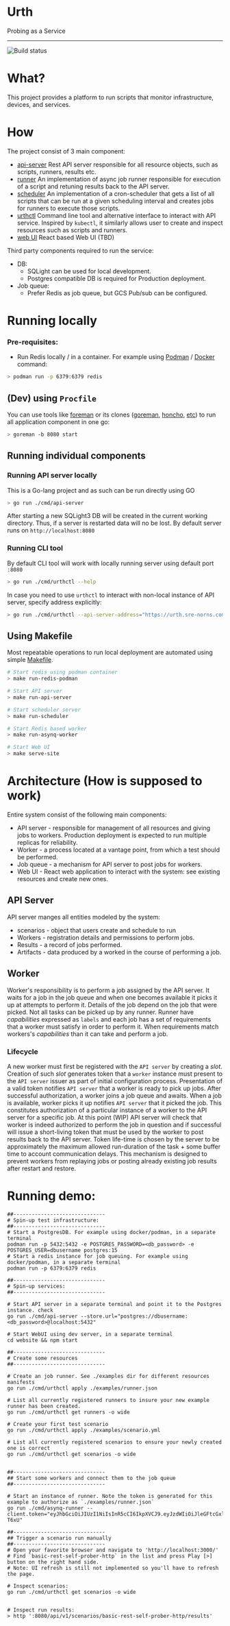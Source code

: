 # Urth
Probing as a Service

---
![Build status](https://github.com/sre-norns/urth/actions/workflows/go.yml/badge.svg)

# What?
This project provides a platform to run scripts that monitor infrastructure, devices, and services.

# How
The project consist of 3 main component:
- [api-server](./cmd/api-server/README.md) Rest API server responsible for all resource objects, such as scripts, runners, results etc.
- [runner](./cmd/red-runner) An implementation of async job runner responsible for execution of a script and retuning results back to the API server.
- [scheduler](./cmd/red-scheduler) An implementation of a cron-scheduler that gets a list of all scripts that can be run at a given scheduling interval and creates jobs for runners to execute those scripts.
- [urthctl](./cmd/urthctl/README.md) Command line tool and alternative interface to interact with API service. Inspired by `kubectl`, it similarly allows user to create and inspect resources such as scripts and runners.
- [web UI](./website/README.md) React based Web UI (TBD)

Third party components required to run the service:
- DB:
  - SQLight can be used for local development.
  - Postgres compatible DB is required for Production deployment.
- Job queue:
  - Prefer Redis as job queue, but GCS Pub/sub can be configured.

# Running locally
### Pre-requisites:
- Run Redis locally / in a container. For example using [Podman](https://podman.io/) / [Docker](https://www.docker.com) command:
```bash
> podman run -p 6379:6379 redis
```

## (Dev) using `Procfile`
You can use tools like [foreman](https://github.com/ddollar/foreman) or its clones ([goreman](https://github.com/mattn/goreman), [honcho](https://github.com/nickstenning/honcho), [etc](https://github.com/ddollar/foreman#ports)) to run all application component in one go:
```bash
> goreman -b 8080 start 
```

## Running individual components
### Running API server locally
This is a Go-lang project and as such can be run directly using GO
```bash
> go run ./cmd/api-server
```
After starting a new SQLight3 DB will be created in the current working directory. Thus, if a server is restarted data will no be lost.
By default server runs on `http://localhost:8080`


### Running CLI tool 
By default CLI tool will work with locally running server using default port `:8080`
```bash
> go run ./cmd/urthctl --help
```

In case you need to use `urthctl` to interact with non-local instance of API server, specify address explicitly:
```bash
> go run ./cmd/urthctl --api-server-address="https://urth.sre-norns.com" ... 
```

## Using Makefile
Most repeatable operations to run local deployment are automated using simple [Makefile](./Makefile).

```bash
# Start redis using podman container
> make run-redis-podman

# Start API server
> make run-api-server

# Start scheduler server
> make run-scheduler

# Start Redis based worker
> make run-asynq-worker

# Start Web UI
> make serve-site
```


# Architecture (How is supposed to work)
Entire system consist of the following main components:
* API server - responsible for management of all resources and giving jobs to workers. Production deployment is expected to run multiple replicas for reliability.
* Worker - a process located at a vantage point, from which a test should be performed. 
* Job queue - a mechanism for API server to post jobs for workers.
* Web UI - React web application to interact with the system: see existing resources and create new ones.

## API Server
API server manges all entities modeled by the system:
 * scenarios - object that users create and schedule to run
 * Workers - registration details and permissions to perform jobs.
 * Results - a record of jobs performed.
 * Artifacts - data produced by a worked in the course of performing a job.

## Worker
Worker's responsibility is to perform a job assigned by the API server. It waits for a job in the job queue and when one becomes available it picks it up at attempts to perform it. Details of the job depend on the job that were picked.
Not all tasks can be picked up by any runner. Runner have _capabilities_ expressed as `labels` and each job has a  set of requirements that a worker must satisfy in order to perform it.
When requirements match workers's _capabilities_ than it can take and perform a job.

### Lifecycle
A new worker must first be registered with the `API server` by creating a _slot_. Creation of such _slot_ generates token that a `worker` instance must present to the `API server` issuer as part of initial configuration process. Presentation of a valid token notifies `API server` that a worker is ready to pick up jobs. After successful authorization, a worker joins a job queue and awaits.
When a job is available, worker picks it up notifies `API server` that it picked the job. This constitutes authorization of a particular instance of a worker to the API server for a specific job. At this point (WIP) API server will check that worker is indeed authorized to perform the job in question and if successful will issue a short-living token that must be used by the worker to post results back to the API server. Token life-time is chosen by the server to be approximately the maximum allowed run-duration of the task + some buffer time to account communication delays. This mechanism is designed to prevent workers from replaying jobs or posting already existing job results after restart and restore. 

# Running demo:

```shell
##------------------------------
# Spin-up test infrastructure:
##------------------------------
# Start a PostgresDB. For example using docker/podman, in a separate terminal
podman run -p 5432:5432 -e POSTGRES_PASSWORD=<db_password> -e POSTGRES_USER=dbusername postgres:15
# Start a redis instance for job queuing. For example using docker/podman, in a separate terminal
podman run -p 6379:6379 redis

##------------------------------
# Spin-up services:
##------------------------------

# Start API server in a separate terminal and point it to the Postgres instance. check
go run ./cmd/api-server --store.url="postgres://dbusername:<db_password>@localhost:5432"  

# Start WebUI using dev server, in a separate terminal
cd website && npm start

##------------------------------
# Create some resources
##------------------------------

# Create an job runner. See ./examples dir for different resources manifests 
go run ./cmd/urthctl apply ./examples/runner.json

# List all currently registered runners to insure your new example runner has been created.
go run ./cmd/urthctl get runners -o wide  

# Create your first test scenario
go run ./cmd/urthctl apply ./examples/scenario.yml 

# List all currently registered scenarios to ensure your newly created one is correct
go run ./cmd/urthctl get scenarios -o wide


##------------------------------
## Start some workers and connect them to the job queue
##------------------------------

# Start an instance of runner. Note the token is generated for this example to authorize as `./examples/runner.json`
go run ./cmd/asynq-runner --client.token="eyJhbGciOiJIUzI1NiIsInR5cCI6IkpXVCJ9.eyJzdWIiOiJleGFtcGxlLXJ1bm5lci1qc29uIiwibmFtZSI6IkpvaG4gRG9lIiwiaWF0IjoxNTE2MjM5MDIyfQ.nXfHt_2ejYA6XinTuL2MLCojq54FJmLLy9EnRE-T6xU"

##------------------------------
## Trigger a scenario run manually
##------------------------------
# Open your favorite browser and navigate to 'http://localhost:3000/'
# Find `basic-rest-self-prober-http` in the list and press Play [>] button on the right hand side.
# Note: UI refresh is still not implemented so you'll have to refresh the page.

# Inspect scenarios:
go run ./cmd/urthctl get scenarios -o wide


# Inspect run results:
> http ':8080/api/v1/scenarios/basic-rest-self-prober-http/results'
```